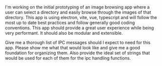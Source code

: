 I'm working on the initial prototyping of an image browsing app where a user can
select a directory and easily browse through the images of that directory. This
app is using electron, vite, vue, typescript and will follow the most up to date
best practices and follow generally good coding conventions. This app should
provide a great user experience while being very performant. It should also be
modular and extensible.

Give me a thorough list of IPC messages should I expect to need for this app.
Please show me what that would look like and give me a good foundation for
organizing them. Also provide the ideal set of strings that would be used for
each of them for the ipc handling functions.
